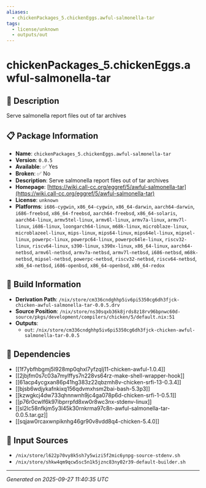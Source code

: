 ```yaml
---
aliases:
  - chickenPackages_5.chickenEggs.awful-salmonella-tar
tags:
  - license/unknown
  - outputs/out
---
```


# chickenPackages_5.chickenEggs.awful-salmonella-tar

## 📝 Description

Serve salmonella report files out of tar archives

## 📋 Package Information

- **Name**: `chickenPackages_5.chickenEggs.awful-salmonella-tar`
- **Version**: `0.0.5`
- **Available**: ✅ Yes
- **Broken**: ✅ No
- **Description**: Serve salmonella report files out of tar archives
- **Homepage**: [https://wiki.call-cc.org/eggref/5/awful-salmonella-tar](https://wiki.call-cc.org/eggref/5/awful-salmonella-tar)
- **License**: `unknown`
- **Platforms**: `i686-cygwin`, `x86_64-cygwin`, `x86_64-darwin`, `aarch64-darwin`, `i686-freebsd`, `x86_64-freebsd`, `aarch64-freebsd`, `x86_64-solaris`, `aarch64-linux`, `armv5tel-linux`, `armv6l-linux`, `armv7a-linux`, `armv7l-linux`, `i686-linux`, `loongarch64-linux`, `m68k-linux`, `microblaze-linux`, `microblazeel-linux`, `mips-linux`, `mips64-linux`, `mips64el-linux`, `mipsel-linux`, `powerpc-linux`, `powerpc64-linux`, `powerpc64le-linux`, `riscv32-linux`, `riscv64-linux`, `s390-linux`, `s390x-linux`, `x86_64-linux`, `aarch64-netbsd`, `armv6l-netbsd`, `armv7a-netbsd`, `armv7l-netbsd`, `i686-netbsd`, `m68k-netbsd`, `mipsel-netbsd`, `powerpc-netbsd`, `riscv32-netbsd`, `riscv64-netbsd`, `x86_64-netbsd`, `i686-openbsd`, `x86_64-openbsd`, `x86_64-redox`

## 🔧 Build Information

- **Derivation Path**: `/nix/store/cm336cndghhp5iv6pi5350cg6dh3fjck-chicken-awful-salmonella-tar-0.0.5.drv`
- **Source Position**: `/nix/store/ns30sqxb36k8jrds8z18rv96bpnwc60d-source/pkgs/development/compilers/chicken/5/default.nix:51`
- **Outputs**:
  - `out`:  `/nix/store/cm336cndghhp5iv6pi5350cg6dh3fjck-chicken-awful-salmonella-tar-0.0.5`

## 🔗 Dependencies

- [[1f7ybfhbgmj5l928mp0qhxl7yfzqlj11-chicken-awful-1.0.4]]
- [[2jbjfm0s7c03a7mylffys7n228vs64rz-make-shell-wrapper-hook]]
- [[61acp4ycgxan86p41hg383z22qbzmh8v-chicken-srfi-13-0.3.4]]
- [[bjsb6wdjykafnkixq156qdvmxhsm2bai-bash-5.3p3]]
- [[kzwgkcj4dw733qhnnwnh9jc4ga078p6d-chicken-srfi-1-0.5.1]]
- [[p76r0cwlf6k97ibprrpfd8xw0r8wc3nx-stdenv-linux]]
- [[sl2lc58nfkjm5y3l45k30rnkrma97c8n-awful-salmonella-tar-0.0.5.tar.gz]]
- [[sqjaw0rcaxwnpiknhg46gr90v8vdd8q4-chicken-5.4.0]]

## 📁 Input Sources

- `/nix/store/l622p70vy8k5sh7y5wizi5f2mic6ynpg-source-stdenv.sh`
- `/nix/store/shkw4qm9qcw5sc5n1k5jznc83ny02r39-default-builder.sh`

---
*Generated on 2025-09-27 11:40:35 UTC*
